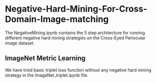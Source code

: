 # Negative-Hard-Mining-For-Cross-Domain-Image-matching
The NegativeMining.ipynb contains the 5 step architecture for running different negative hard mining strategies on the Cross-Eyed Periocular image dataset.
## ImageNet Metric Learning
We have tried basic triplet loss function without any negative hard mining strategy in the ImageNet_triplet.ipynb file.
